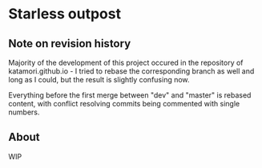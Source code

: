 # Starless outpost

## Note on revision history

Majority of the development of this project occured in the repository of katamori.github.io - I tried to rebase the corresponding branch as well and long as I could, but the result is slightly confusing now.

Everything before the first merge between "dev" and "master" is rebased content, with conflict resolving commits being commented with single numbers.

## About

WIP